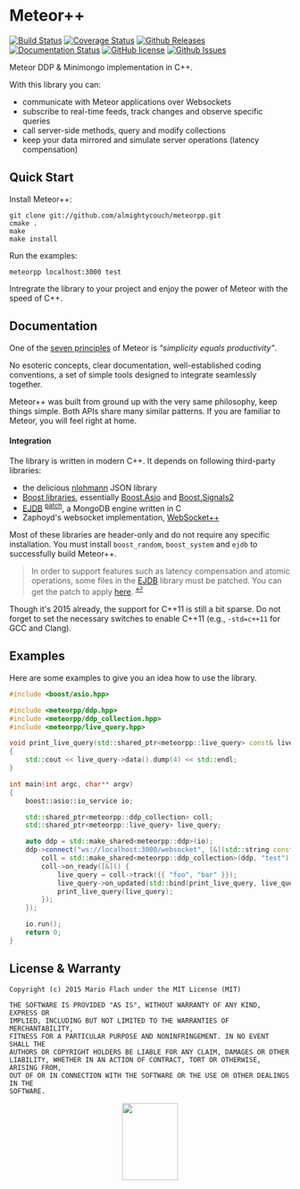 Meteor++
========

[![Build Status](https://travis-ci.org/almightycouch/meteorpp.svg?branch=master)](https://travis-ci.org/almightycouch/meteorpp)
[![Coverage Status](https://img.shields.io/coveralls/almightycouch/meteorpp.svg)](https://coveralls.io/r/almightycouch/meteorpp)
[![Github Releases](https://img.shields.io/github/release/almightycouch/meteorpp.svg)](https://github.com/almightycouch/meteorpp/releases)
[![Documentation Status](https://img.shields.io/badge/docs-doxygen-blue.svg)](http://almightycouch.github.io/meteorpp)
[![GitHub license](https://img.shields.io/badge/license-MIT-blue.svg)](https://raw.githubusercontent.com/almightycouch/meteorpp/master/LICENSE)
[![Github Issues](https://img.shields.io/github/issues/almightycouch/meteorpp.svg)](http://github.com/almightycouch/meteorpp/issues)

Meteor DDP & Minimongo implementation in C++.

With this library you can:

* communicate with Meteor applications over Websockets
* subscribe to real-time feeds, track changes and observe specific queries
* call server-side methods, query and modify collections
* keep your data mirrored and simulate server operations (latency compensation)

Quick Start
------------

Install Meteor++:

    git clone git://github.com/almightycouch/meteorpp.git
    cmake .
    make
    make install

Run the examples:

    meteorpp localhost:3000 test

Intregrate the library to your project and enjoy the power of Meteor with the speed of C++.


Documentation
-------------

One of the [seven principles](http://docs.meteor.com/#/full/sevenprinciples) of Meteor is _"simplicity equals productivity"_.

No esoteric concepts, clear documentation, well-established coding conventions, a set of simple tools designed to integrate seamlessly together.

Meteor++ was built from ground up with the very same philosophy, keep things simple. Both APIs share many similar patterns.
If you are familiar to Meteor, you will feel right at home.

#### Integration
The library is written in modern C++. It depends on following third-party libraries:

* the delicious [nlohmann][] JSON library
* [Boost libraries][Boost], essentially [Boost.Asio][] and [Boost.Signals2][]
* [EJDB][] <sup id="a1">[patch](#f1)</sup>, a MongoDB engine written in C
* Zaphoyd's websocket implementation, [WebSocket++][]

Most of these libraries are header-only and do not require any specific installation. You must install `boost_random`, `boost_system` and `ejdb` to successfully build Meteor++.

> In order to support features such as latency compensation and atomic operations, some files in the [EJDB][] library must be patched.
> You can get the patch to apply</em> [here][patch]. <sup id="f1">[↩](#a1)</sup>

[patch]: https://github.com/Softmotions/ejdb/compare/master...almightycouch:meteorpp.patch

Though it's 2015 already, the support for C++11 is still a bit sparse.
Do not forget to set the necessary switches to enable C++11 (e.g., `-std=c++11` for GCC and Clang).

[EJDB]: http://ejdb.org/
[Boost]: http://www.boost.org/doc/libs/
[Boost.Asio]: http://www.boost.org/doc/libs/1_59_0/doc/html/asio.html
[Boost.Signals2]: http://www.boost.org/doc/libs/1_59_0/doc/html/signals2.html
[nlohmann]: https://github.com/nlohmann/json
[WebSocket++]: http://www.zaphoyd.com/websocketpp


Examples
--------

Here are some examples to give you an idea how to use the library.

```c++
#include <boost/asio.hpp>

#include <meteorpp/ddp.hpp>
#include <meteorpp/ddp_collection.hpp>
#include <meteorpp/live_query.hpp>

void print_live_query(std::shared_ptr<meteorpp::live_query> const& live_query)
{
    std::cout << live_query->data().dump(4) << std::endl;
}

int main(int argc, char** argv)
{
    boost::asio::io_service io;

    std::shared_ptr<meteorpp::ddp_collection> coll;
    std::shared_ptr<meteorpp::live_query> live_query;

    auto ddp = std::make_shared<meteorpp::ddp>(io);
    ddp->connect("ws://localhost:3000/websocket", [&](std::string const& id) {
        coll = std::make_shared<meteorpp::ddp_collection>(ddp, "test");
        coll->on_ready([&]() {
            live_query = coll->track({{ "foo", "bar" }});
            live_query->on_updated(std::bind(print_live_query, live_query));
            print_live_query(live_query);
        });
    });

    io.run();
    return 0;
}
```

License & Warranty
------------------

    Copyright (c) 2015 Mario Flach under the MIT License (MIT)

    THE SOFTWARE IS PROVIDED "AS IS", WITHOUT WARRANTY OF ANY KIND, EXPRESS OR
    IMPLIED, INCLUDING BUT NOT LIMITED TO THE WARRANTIES OF MERCHANTABILITY,
    FITNESS FOR A PARTICULAR PURPOSE AND NONINFRINGEMENT. IN NO EVENT SHALL THE
    AUTHORS OR COPYRIGHT HOLDERS BE LIABLE FOR ANY CLAIM, DAMAGES OR OTHER
    LIABILITY, WHETHER IN AN ACTION OF CONTRACT, TORT OR OTHERWISE, ARISING FROM,
    OUT OF OR IN CONNECTION WITH THE SOFTWARE OR THE USE OR OTHER DEALINGS IN THE
    SOFTWARE.

<p align="center">
    <img src="http://opensource.org/trademarks/opensource/OSI-Approved-License-200x276.png" width="100" height="138" />
</p>
